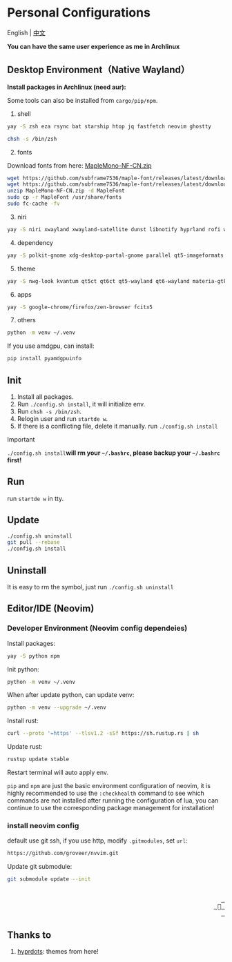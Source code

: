 # Personal Configurations

<a id="top"></a>

English | [中文](README.zh.md)

**You can have the same user experience as me in Archlinux**

## Desktop Environment（Native Wayland）

**Install packages in Archlinux (need aur):**

Some tools can also be installed from `cargo/pip/npm`.

1. shell

```bash
yay -S zsh eza rsync bat starship htop jq fastfetch neovim ghostty
```

```bash
chsh -s /bin/zsh
```

2. fonts

Download fonts from here: [MapleMono-NF-CN.zip](https://github.com/subframe7536/Maple-font/releases)

```bash
wget https://github.com/subframe7536/maple-font/releases/latest/download/MapleMono-NF-CN-unhinted.zip   # screen > 1080p
wget https://github.com/subframe7536/maple-font/releases/latest/download/MapleMono-NF-CN.zip            # screen <= 1080p
unzip MapleMono-NF-CN.zip -d MapleFont
sudo cp -r MapleFont /usr/share/fonts
sudo fc-cache -fv
```

3. niri

```bash
yay -S niri xwayland xwayland-satellite dunst libnotify hyprland rofi waybar swaylock-effects pipewire-pulse wf-recorder swayidle swaybg
```

4. dependency

```bash
yay -S polkit-gnome xdg-desktop-portal-gnome parallel qt5-imageformats brightnessctl pavucontrol pamixer
```

5. theme

```bash
yay -S nwg-look kvantum qt5ct qt6ct qt5-wayland qt6-wayland materia-gtk-theme xcursor-breeze
```

6. apps

```bash
yay -S google-chrome/firefox/zen-browser fcitx5
```

7. others

```bash
python -m venv ~/.venv
```

If you use amdgpu, can install:

```bash
pip install pyamdgpuinfo
```

## Init

1. Install all packages.
2. Run `./config.sh install`, it will initialize env.
3. Run `chsh -s /bin/zsh`.
4. Relogin user and run `startde w`.
6. If there is a conflicting file, delete it manually. run `./config.sh install`

> [!IMPORTANT]
> `./config.sh install`**will rm your `~/.bashrc`, please backup your `~/.bashrc` first!**

## Run

run `startde w` in tty.

## Update

```bash
./config.sh uninstall
git pull --rebase
./config.sh install
```

## Uninstall

It is easy to rm the symbol, just run `./config.sh uninstall`

## Editor/IDE (Neovim)

### Developer Environment (Neovim config dependeies)

Install packages:

```bash
yay -S python npm
```

Init python:

```bash
python -m venv ~/.venv
```

When after update python, can update venv:

```bash
python -m venv --upgrade ~/.venv
```

Install rust:

```bash
curl --proto '=https' --tlsv1.2 -sSf https://sh.rustup.rs | sh
```

Update rust:

```bash
rustup update stable
```

Restart terminal will auto apply env.

`pip` and `npm` are just the basic environment configuration of neovim, it is highly recommended to use the `:checkhealth` command to see which commands are not installed after running the configuration of lua, you can continue to use the corresponding package management for installation!

### install neovim config

default use git ssh, if you use http, modify `.gitmodules`, set `url`:

```txt
https://github.com/groveer/nvvim.git
```

Update git submodule:

```bash
git submodule update --init
```

<div align="right">
  <br>
  <a href="#top"><kbd> <br>  <br> </kbd></a>
</div>

## Thanks to

1. [hyprdots](https://github.com/prasanthrangan/hyprdots): themes from here!
